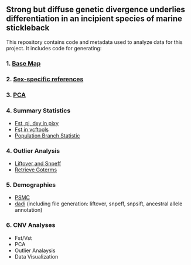 ## **Strong but diffuse genetic divergence underlies differentiation in an incipient species of marine stickleback**

This repository contains code and metadata used to analyze data for this project. It includes code for generating:
### 1. [Base Map](Map/plot_base_map.R) 
### 2. [Sex-specific references](sex_specific_references/mask)
### 3. [PCA](PCA/PCA_plot.R)
### 4. Summary Statistics
* [Fst, pi, dxy in pixy](pixy/calculate_pi_fst_dxy)
* [Fst in vcftools](PBS/calculate_Fst)
* [Population Branch Statistic](PBS/calculate_PBS_plot.R)   
### 4. Outlier Analysis
* [Liftover and Snpeff](PBS/liftover_snpeff)
* [Retrieve Goterms](PBS/calculate_outlier_intervals_and_retreive_goterms.R)
### 5. Demographies
* [PSMC](PSMC/generate_input_file)
* [dadi](dadi) (including file generation: liftover, snpeff, snpsift, ancestral allele annotation)
### 6. CNV Analyses
* Fst/Vst
* PCA
* Outlier Analaysis
* Data Visualization
